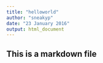 ```yaml
---
title: "helloworld"
author: "sneakyp"
date: "23 January 2016"
output: html_document
---
```


## This is a markdown file
